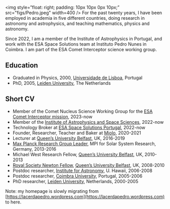 <img style=”float: right; padding: 10px 10px 0px 10px;” src="figs/Pedro.jpeg" width=400 />
For the past twenty years, I have been employed in academia in five different countries, doing research in astronomy and astrophysics, and teaching mathematics, physics and astronomy.

Since 2022, I am a member of the Institute of Astrophysics in Portugal, and work with the ESA Space Solutions team at Instituto Pedro Nunes in Coimbra. I am part of the ESA Comet Interceptor science working group.

## Education

- Graduated in Physics, 2000, [Universidade de Lisboa](https://ciencias.ulisboa.pt/), Portugal
- PhD, 2005, [Leiden University]([url](http://www.leidenuniv.nl/)http://www.leidenuniv.nl/), The Netherlands

## Short CV

- Member of the Comet Nucleus Science Working Group for the [ESA Comet Interceptor mission](https://www.cosmos.esa.int/web/comet-interceptor/home), 2023-now
- Member of the [Institute of Astrophysics and Space Sciences](http://www.iastro.pt/), 2022-now
- Technology Broker at [ESA Space Solutions Portugal](https://space.ipn.pt/), 2022-now
- Founder, Researcher, Teacher and Baker at [Miolo](https://miolo.nl/), 2020-2021
- Lecturer at [Queen’s University Belfast](http://www.qub.ac.uk/), UK, 2016-2019
- [Max Planck Research Group Leader](http://www.mpg.de/max_planck_research_groups), MPI for Solar System Research, Germany, 2013-2016
- Michael West Research Fellow, [Queen’s University Belfast](http://www.qub.ac.uk/), UK, 2010-2013
- [Royal Society Newton Fellow](http://royalsociety.org/grants/schemes/newton-international/), [Queen’s University Belfast](http://www.qub.ac.uk/), UK, 2008-2010
- Postdoc researcher, [Institute for Astronomy](http://www.ifa.hawaii.edu/), U. Hawaii, 2006-2008
- Postdoc researcher, [Coimbra University](http://www.uc.pt/fctuc/dmat), Portugal, 2005-2006
- PhD researcher, [Leiden University](https://www.universiteitleiden.nl/en/science/astronomy), Netherlands, 2000-2005

Note: my homepage is slowly migrating from [https://lacerdapedro.wordpress.com](https://lacerdapedro.wordpress.com) to here.

